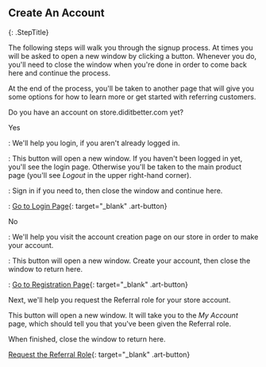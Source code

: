 ## Create An Account
{: .StepTitle}

The following steps will walk you through the signup process.  At times
you will be asked to open a new window by clicking a button.  Whenever
you do, you'll need to close the window when you're done in order to
come back here and continue the process.

At the end of the process, you'll be taken to another page that will
give you some options for how to learn more or get started with
referring customers.

Do you have an account on store.diditbetter.com yet?

Yes

: We'll help you login, if you aren't already logged in.

: This button will open a new window.  If you haven't been logged in
  yet, you'll see the login page.  Otherwise you'll be taken to the main
  product page (you'll see _Logout_ in the upper right-hand corner).

: Sign in if you need to, then close the window and continue here.
  
: [Go to Login Page](https://store.diditbetter.com/login){: target="_blank" .art-button}

No

: We'll help you visit the account creation page on our store in order
  to make your account.

: This button will open a new window. Create your account, then close
  the window to return here.

: [Go to Registration Page](https://store.diditbetter.com/signup){: target="_blank" .art-button}

Next, we'll help you request the Referral role for your store account.

This button will open a new window.  It will take you to the _My
Account_ page, which should tell you that you've been given the Referral
role.

When finished, close the window to return here.

[Request the Referral Role](https://store.diditbetter.com/dibs-referral-request){: target="_blank" .art-button}

